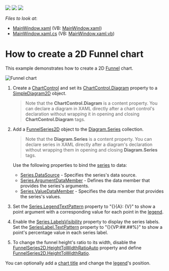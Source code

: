 <!-- default badges list -->
![](https://img.shields.io/endpoint?url=https://codecentral.devexpress.com/api/v1/VersionRange/128569039/21.1.5%2B)
[![](https://img.shields.io/badge/Open_in_DevExpress_Support_Center-FF7200?style=flat-square&logo=DevExpress&logoColor=white)](https://supportcenter.devexpress.com/ticket/details/T102358)
[![](https://img.shields.io/badge/📖_How_to_use_DevExpress_Examples-e9f6fc?style=flat-square)](https://docs.devexpress.com/GeneralInformation/403183)
<!-- default badges end -->
<!-- default file list -->
*Files to look at*:

* [MainWindow.xaml](./CS/FunnelChart/MainWindow.xaml) (VB: [MainWindow.xaml](./VB/FunnelChart/MainWindow.xaml))
* [MainWindow.xaml.cs](./CS/FunnelChart/MainWindow.xaml.cs) (VB: [MainWindow.xaml.vb](./VB/FunnelChart/MainWindow.xaml.vb))

<!-- default file list end -->

# How to create a 2D Funnel chart

This example demonstrates how to create a 2D [Funnel](https://docs.devexpress.com/WPF/17091/controls-and-libraries/charts-suite/chart-control/fundamentals/series-fundamentals/2d-series-types/funnel-series) chart.

![Funnel chart](Images/funnel-example.png)

1. Create a [ChartControl](https://docs.devexpress.com/WPF/DevExpress.Xpf.Charts.ChartControl) and set its [ChartControl.Diagram](https://docs.devexpress.com/WPF/DevExpress.Xpf.Charts.ChartControl.Diagram) property to a [SimpleDiagram2D](https://docs.devexpress.com/WPF/DevExpress.Xpf.Charts.SimpleDiagram2D) object.

    > Note that the **ChartControl.Diagram** is a content property. You can declare a diagram in XAML directly after a chart control's declaration without wrapping it in opening and closing **ChartControl.Diagram** tags.

2. Add a [FunnelSeries2D](https://docs.devexpress.com/WPF/DevExpress.Xpf.Charts.FunnelSeries2D) object to the [Diagram.Series](https://docs.devexpress.com/WPF/DevExpress.Xpf.Charts.Diagram.Series) collection.

    > Note that the **Diagram.Series** is a content property. You can declare series in XAML directly after a diagram's declaration without wrapping them in opening and closing **Diagram.Series** tags.

    Use the following properties to bind the [series](https://docs.devexpress.com/WPF/6339/controls-and-libraries/charts-suite/chart-control/chart-elements/series) to data:

    * [Series.DataSource](https://docs.devexpress.com/WPF/DevExpress.Xpf.Charts.Series.DataSource) - Specifies the series's data source.
    * [Series.ArgumentDataMember](https://docs.devexpress.com/WPF/DevExpress.Xpf.Charts.Series.ArgumentDataMember) - Defines the data member that provides the series's arguments.
    * [Series.ValueDataMember](https://docs.devexpress.com/WPF/DevExpress.Xpf.Charts.Series.ValueDataMember) - Specifies the data member that provides the series's values.

3. Set the [Series.LegendTextPattern](https://docs.devexpress.com/WPF/DevExpress.Xpf.Charts.Series.LegendTextPattern) property to "{}{A}: {V}" to show a point argument with a corresponding value for each point in the [legend](https://docs.devexpress.com/WPF/6343/controls-and-libraries/charts-suite/chart-control/chart-elements/legends).

4. Enable the [Series.LabelsVisibility](https://docs.devexpress.com/WPF/DevExpress.Xpf.Charts.Series.LabelsVisibility) property to display the series labels. Set the [SeriesLabel.TextPattern](https://docs.devexpress.com/WPF/DevExpress.Xpf.Charts.SeriesLabel.TextPattern) property to "{}{VP:##.##%}" to show a point's percentage value in each series label.

5. To change the funnel height's ratio to its width, disable the [FunnelSeries2D.HeightToWidthRatioAuto](https://docs.devexpress.com/WPF/DevExpress.Xpf.Charts.FunnelSeries2D.HeightToWidthRatioAuto) property and define [FunnelSeries2D.HeightToWidthRatio](https://docs.devexpress.com/WPF/DevExpress.Xpf.Charts.FunnelSeries2D.HeightToWidthRatio).

You can optionally add a [chart title](https://docs.devexpress.com/WPF/7844/controls-and-libraries/charts-suite/chart-control/chart-elements/chart-titles) and change the [legend](https://docs.devexpress.com/WPF/6343/controls-and-libraries/charts-suite/chart-control/chart-elements/legends)'s position.
